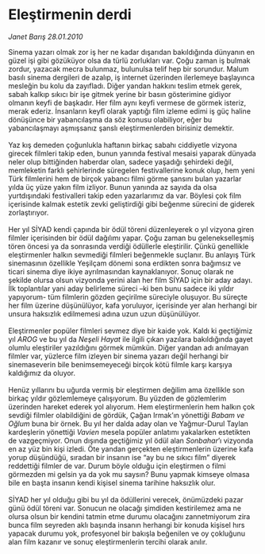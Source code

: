 # Eleştirmenin derdi

*Janet Barış 28.01.2010*

<div class="taraf_structure_2col_1zq">
<div class="margen_n">



 <p>Sinema yazarı olmak zor iş her ne kadar dışarıdan bakıldığında dünyanın en güzel işi gibi gözüküyor olsa da türlü zorlukları var. Çoğu zaman iş bulmak zordur, yazacak mecra bulunmaz, bulunulsa telif hep bir sorundur. Malum basılı sinema dergileri de azalıp, iş internet üzerinden ilerlemeye başlayınca mesleğin bu kolu da zayıfladı. Diğer yandan hakkını teslim etmek gerek, sabah kalkıp sıkıcı bir işe gitmek yerine bir basın gösterimine gidiyor olmanın keyfi de başkadır. Her film aynı keyfi vermese de görmek isteriz, merak ederiz. İnsanların keyfî olarak yaptığı film izleme edimi iş güç haline dönüşünce bir yabancılaşma da söz konusu olabiliyor, eğer bu yabancılaşmayı aşmışsanız şanslı eleştirmenlerden birisiniz demektir. <br/><br/>Yaz kış demeden çoğunlukla haftanın birkaç sabahı ciddiyetle vizyona girecek filmleri takip eden, bunun yanında festival mesaisi yaparak dünyada neler olup bittiğinden haberdar olan, sadece yaşadığı şehirdeki değil, memleketin farklı şehirlerinde süregelen festivallerine konuk olup, hem yeni Türk filmlerini hem de birçok yabancı filmi görme şansını bulan yazarlar yılda üç yüze yakın film izliyor. Bunun yanında az sayıda da olsa yurtdışındaki festivalleri takip eden yazarlarımız da var. Böylesi çok film içerisinde kalmak estetik zevki geliştirdiği gibi beğenme sürecini de giderek zorlaştırıyor. <br/><br/>Her yıl SİYAD kendi çapında bir ödül töreni düzenleyerek o yıl vizyona giren filmler içerisinden bir ödül dağılımı yapar. Çoğu zaman bu gelenekselleşmiş tören öncesi ya da sonrasında verdiği ödüllerle eleştirilir. Çünkü genellikle eleştirmenler halkın sevmediği filmleri beğenmekle suçlanır. Bu anlayış Türk sinemasının özellikle Yeşilçam dönemi sona erdikten sonra bağımsız ve ticari sinema diye ikiye ayrılmasından kaynaklanıyor. Sonuç olarak ne şekilde olursa olsun vizyonda yerini alan her film SİYAD için bir aday adayı. İlk toplantılar yani aday belirleme süreci –ki ben bunu sadece iki yıldır yapıyorum- tüm filmlerin gözden geçirilme süreciyle oluşuyor. Bu süreçte her film üzerine düşünülüyor, kafa yoruluyor, içerisinde yer alan herhangi bir unsura haksızlık edilmemesi adına uzun uzun düşünülüyor. <br/><br/>Eleştirmenler popüler filmleri sevmez diye bir kaide yok. Kaldı ki geçtiğimiz yıl <i>AROG</i> ve bu yıl da <i>Neşeli Hayat</i> ile ilgili çıkan yazılara bakıldığında gayet olumlu eleştiriler yazıldığını görmek mümkün. Diğer yandan adı anılmayan filmler var, yüzlerce film izleyen bir sinema yazarı değil herhangi bir sinemaseverin bile benimsemeyeceği birçok kötü filmle karşı karşıya kaldığımız da oluyor. <br/><br/>Henüz yıllarını bu uğurda vermiş bir eleştirmen değilim ama özellikle son birkaç yıldır gözlemlemeye çalışıyorum. Bu yüzden de gözlemlerim üzerinden hareket ederek yol alıyorum. Hem eleştirmenlerin hem halkın çok sevdiği filmler olabildiğini de gördük, Çağan Irmak’ın yönettiği <i>Babam ve Oğlum</i> buna bir örnek. Bu yıl her dalda aday olan ve Yağmur-Durul Taylan kardeşlerin yönettiği <i>Vavien</i> mesela popüler anlatımı yakalarken estetikten de vazgeçmiyor. Onun dışında geçtiğimiz yıl ödül alan <i>Sonbahar</i>’ı vizyonda en az yüz bin kişi izledi. Öte yandan gerçekten eleştirmenlerin üzerine kafa yorup düşündüğü, sıradan bir insanın ise “ay bu ne sıkıcı film” diyerek reddettiği filmler de var. Durum böyle olduğu için eleştirmen o filmi görmezden mi gelsin ya da yok mu saysın? Bunu yapmak kimseye olmasa bile en başta insanın kendi kişisel sinema tarihine haksızlık olur. <br/><br/>SİYAD her yıl olduğu gibi bu yıl da ödüllerini verecek, önümüzdeki pazar günü ödül töreni var. Sonucun ne olacağı şimdiden kestirilemez ama ne olursa olsun bir kendini tatmin etme durumu olacağını zannetmiyorum zira bunca film seyreden aklı başında insanın herhangi bir konuda kişisel hırs yapacak durumu yok, profesyonel bir bakışla beğenilen ve oy çokluğunu alan film kazanır ve sonuç eleştirmenlerin tercihi olarak anılır.</p>
<br/>
<br/>
<br/>



<br/>


<div id="taraf_not">
</div>

</div>


</div>
